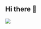 ## Hi there 👋

<img src= "https://img.shields.io/badge/WhatsApp-25D366?style=for-the-badge&logo=whatsapp&logoColor=white"/>
